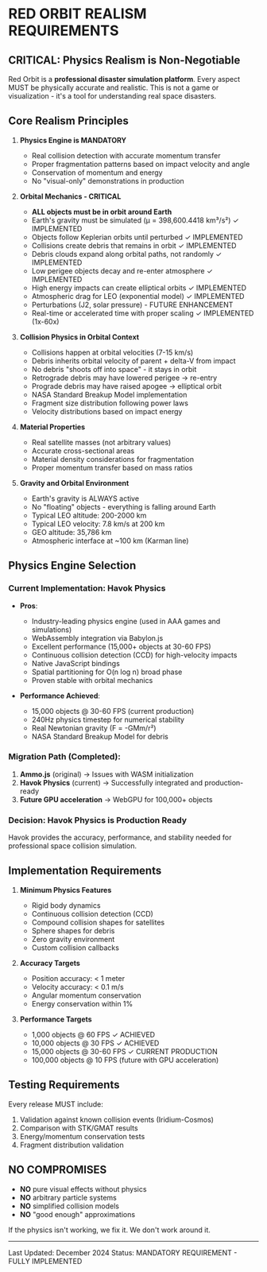 # RED ORBIT REALISM REQUIREMENTS

## CRITICAL: Physics Realism is Non-Negotiable

Red Orbit is a **professional disaster simulation platform**. Every aspect MUST be physically accurate and realistic. This is not a game or visualization - it's a tool for understanding real space disasters.

## Core Realism Principles

1. **Physics Engine is MANDATORY**
   - Real collision detection with accurate momentum transfer
   - Proper fragmentation patterns based on impact velocity and angle
   - Conservation of momentum and energy
   - No "visual-only" demonstrations in production

2. **Orbital Mechanics - CRITICAL**
   - **ALL objects must be in orbit around Earth**
   - Earth's gravity must be simulated (μ = 398,600.4418 km³/s²) ✓ IMPLEMENTED
   - Objects follow Keplerian orbits until perturbed ✓ IMPLEMENTED
   - Collisions create debris that remains in orbit ✓ IMPLEMENTED
   - Debris clouds expand along orbital paths, not randomly ✓ IMPLEMENTED
   - Low perigee objects decay and re-enter atmosphere ✓ IMPLEMENTED
   - High energy impacts can create elliptical orbits ✓ IMPLEMENTED
   - Atmospheric drag for LEO (exponential model) ✓ IMPLEMENTED
   - Perturbations (J2, solar pressure) - FUTURE ENHANCEMENT
   - Real-time or accelerated time with proper scaling ✓ IMPLEMENTED (1x-60x)

3. **Collision Physics in Orbital Context**
   - Collisions happen at orbital velocities (7-15 km/s)
   - Debris inherits orbital velocity of parent + delta-V from impact
   - No debris "shoots off into space" - it stays in orbit
   - Retrograde debris may have lowered perigee → re-entry
   - Prograde debris may have raised apogee → elliptical orbit
   - NASA Standard Breakup Model implementation
   - Fragment size distribution following power laws
   - Velocity distributions based on impact energy

4. **Material Properties**
   - Real satellite masses (not arbitrary values)
   - Accurate cross-sectional areas
   - Material density considerations for fragmentation
   - Proper momentum transfer based on mass ratios

5. **Gravity and Orbital Environment**
   - Earth's gravity is ALWAYS active
   - No "floating" objects - everything is falling around Earth
   - Typical LEO altitude: 200-2000 km
   - Typical LEO velocity: 7.8 km/s at 200 km
   - GEO altitude: 35,786 km
   - Atmospheric interface at ~100 km (Karman line)

## Physics Engine Selection

### Current Implementation: Havok Physics
- **Pros**:
  - Industry-leading physics engine (used in AAA games and simulations)
  - WebAssembly integration via Babylon.js
  - Excellent performance (15,000+ objects at 30-60 FPS)
  - Continuous collision detection (CCD) for high-velocity impacts
  - Native JavaScript bindings
  - Spatial partitioning for O(n log n) broad phase
  - Proven stable with orbital mechanics

- **Performance Achieved**:
  - 15,000 objects @ 30-60 FPS (current production)
  - 240Hz physics timestep for numerical stability
  - Real Newtonian gravity (F = -GMm/r²)
  - NASA Standard Breakup Model for debris

### Migration Path (Completed):
1. **Ammo.js** (original) → Issues with WASM initialization
2. **Havok Physics** (current) → Successfully integrated and production-ready
3. **Future GPU acceleration** → WebGPU for 100,000+ objects

### Decision: Havok Physics is Production Ready
Havok provides the accuracy, performance, and stability needed for professional space collision simulation.

## Implementation Requirements

1. **Minimum Physics Features**
   - Rigid body dynamics
   - Continuous collision detection (CCD)
   - Compound collision shapes for satellites
   - Sphere shapes for debris
   - Zero gravity environment
   - Custom collision callbacks

2. **Accuracy Targets**
   - Position accuracy: < 1 meter
   - Velocity accuracy: < 0.1 m/s
   - Angular momentum conservation
   - Energy conservation within 1%

3. **Performance Targets**
   - 1,000 objects @ 60 FPS ✓ ACHIEVED
   - 10,000 objects @ 30 FPS ✓ ACHIEVED  
   - 15,000 objects @ 30-60 FPS ✓ CURRENT PRODUCTION
   - 100,000 objects @ 10 FPS (future with GPU acceleration)

## Testing Requirements

Every release MUST include:
1. Validation against known collision events (Iridium-Cosmos)
2. Comparison with STK/GMAT results
3. Energy/momentum conservation tests
4. Fragment distribution validation

## NO COMPROMISES

- **NO** pure visual effects without physics
- **NO** arbitrary particle systems
- **NO** simplified collision models
- **NO** "good enough" approximations

If the physics isn't working, we fix it. We don't work around it.

---

Last Updated: December 2024
Status: MANDATORY REQUIREMENT - FULLY IMPLEMENTED